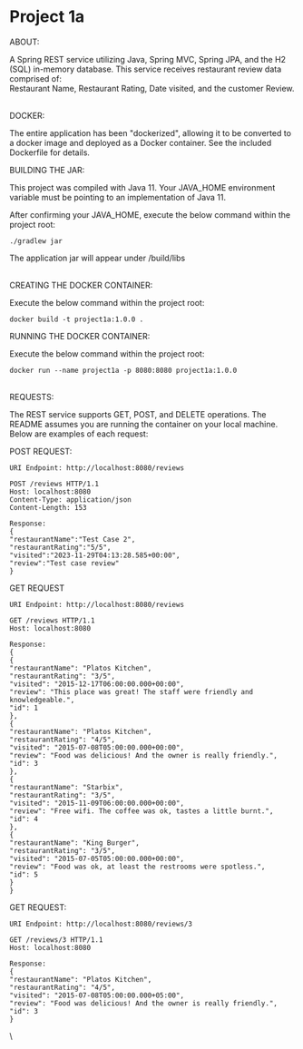 # Project 1a

ABOUT:

A Spring REST service utilizing Java, Spring MVC, Spring JPA, and the H2 (SQL) in-memory database.
This service receives restaurant review data comprised of: \
Restaurant Name, Restaurant Rating, Date visited, and the customer Review.

\
DOCKER:

The entire application has been "dockerized", allowing it to be converted to a docker image
and deployed as a Docker container. See the included Dockerfile for details.


BUILDING THE JAR:

This project was compiled with Java 11. Your JAVA_HOME environment variable must be pointing to an implementation
of Java 11.

After confirming your JAVA_HOME, execute the below command within the project root:

    ./gradlew jar

The application jar will appear under /build/libs

\
CREATING THE DOCKER CONTAINER:

Execute the below command within the project root:

    docker build -t project1a:1.0.0 .


RUNNING THE DOCKER CONTAINER:

Execute the below command within the project root:

    docker run --name project1a -p 8080:8080 project1a:1.0.0



\
REQUESTS:

The REST service supports GET, POST, and DELETE operations. The README assumes you are running
the container on your local machine. Below are examples of each request:

POST REQUEST:

    URI Endpoint: http://localhost:8080/reviews
    
    POST /reviews HTTP/1.1
    Host: localhost:8080
    Content-Type: application/json
    Content-Length: 153
    
    Response:
    {
    "restaurantName":"Test Case 2",
    "restaurantRating":"5/5",
    "visited":"2023-11-29T04:13:28.585+00:00",
    "review":"Test case review"
    }

GET REQUEST

    URI Endpoint: http://localhost:8080/reviews
    
    GET /reviews HTTP/1.1
    Host: localhost:8080
    
    Response:
    {
    {
    "restaurantName": "Platos Kitchen",
    "restaurantRating": "3/5",
    "visited": "2015-12-17T06:00:00.000+00:00",
    "review": "This place was great! The staff were friendly and knowledgeable.",
    "id": 1
    },
    {
    "restaurantName": "Platos Kitchen",
    "restaurantRating": "4/5",
    "visited": "2015-07-08T05:00:00.000+00:00",
    "review": "Food was delicious! And the owner is really friendly.",
    "id": 3
    },
    {
    "restaurantName": "Starbix",
    "restaurantRating": "3/5",
    "visited": "2015-11-09T06:00:00.000+00:00",
    "review": "Free wifi. The coffee was ok, tastes a little burnt.",
    "id": 4
    },
    {
    "restaurantName": "King Burger",
    "restaurantRating": "3/5",
    "visited": "2015-07-05T05:00:00.000+00:00",
    "review": "Food was ok, at least the restrooms were spotless.",
    "id": 5
    }
    }

GET REQUEST:

    URI Endpoint: http://localhost:8080/reviews/3
    
    GET /reviews/3 HTTP/1.1
    Host: localhost:8080
    
    Response:
    {
    "restaurantName": "Platos Kitchen",
    "restaurantRating": "4/5",
    "visited": "2015-07-08T05:00:00.000+05:00",
    "review": "Food was delicious! And the owner is really friendly.",
    "id": 3
    }
\